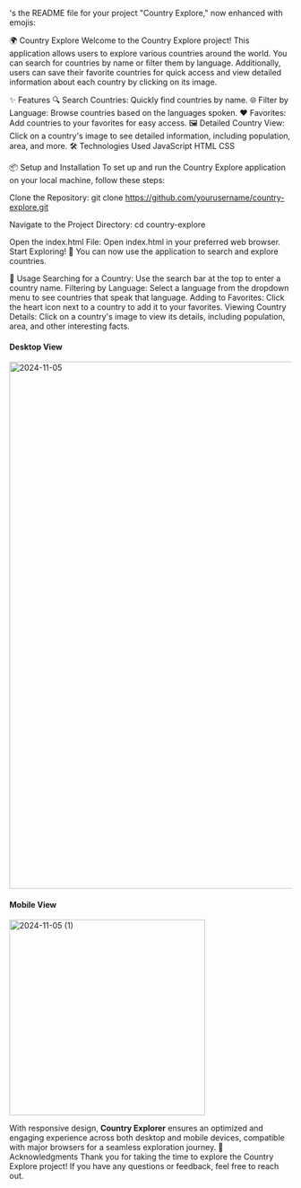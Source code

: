 's the README file for your project "Country Explore," now enhanced with emojis:

🌍 Country Explore
Welcome to the Country Explore project! This application allows users to explore various countries around the world. You can search for countries by name or filter them by language. Additionally, users can save their favorite countries for quick access and view detailed information about each country by clicking on its image.

✨ Features
🔍 Search Countries: Quickly find countries by name.
🌐 Filter by Language: Browse countries based on the languages spoken.
❤️ Favorites: Add countries to your favorites for easy access.
🖼️ Detailed Country View: Click on a country's image to see detailed information, including population, area, and more.
🛠️ Technologies Used
JavaScript
HTML
CSS

📦 Setup and Installation
To set up and run the Country Explore application on your local machine, follow these steps:

Clone the Repository:
git clone https://github.com/yourusername/country-explore.git

Navigate to the Project Directory:
cd country-explore

Open the index.html File: Open index.html in your preferred web browser.
Start Exploring! 🚀 You can now use the application to search and explore countries.

📖 Usage
Searching for a Country: Use the search bar at the top to enter a country name.
Filtering by Language: Select a language from the dropdown menu to see countries that speak that language.
Adding to Favorites: Click the heart icon next to a country to add it to your favorites.
Viewing Country Details: Click on a country's image to view its details, including population, area, and other interesting facts.

#### Desktop View
<img width="939" alt="2024-11-05" src="https://github.com/user-attachments/assets/9b426249-bac4-434b-a2b9-99f2c950f1a5">

#### Mobile View

<img width="349" alt="2024-11-05 (1)" src="https://github.com/user-attachments/assets/4bc292b4-2a09-4c32-8e8e-d644c57b220f">

With responsive design, **Country Explorer** ensures an optimized and engaging experience across both desktop and mobile devices, compatible with major browsers for a seamless exploration journey.
🙏 Acknowledgments
Thank you for taking the time to explore the Country Explore project! If you have any questions or feedback, feel free to reach out.
